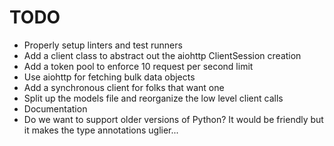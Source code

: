 # TODO

-   Properly setup linters and test runners
-   Add a client class to abstract out the aiohttp ClientSession creation
-   Add a token pool to enforce 10 request per second limit
-   Use aiohttp for fetching bulk data objects
-   Add a synchronous client for folks that want one
-   Split up the models file and reorganize the low level client calls
-   Documentation
-   Do we want to support older versions of Python? It would be friendly but it makes the type annotations uglier...
